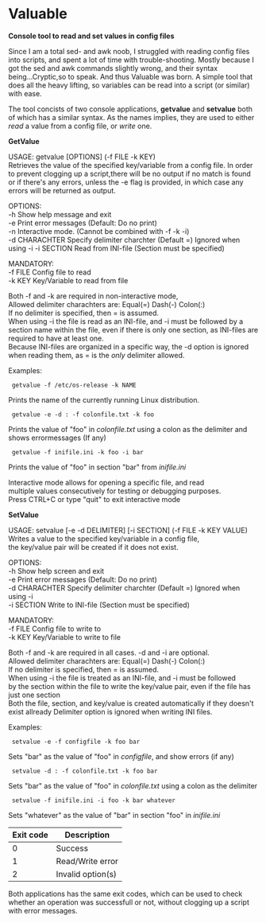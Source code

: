 # Valuable
**Console tool to read and set values in config files**

Since I am a total sed- and awk noob, I struggled with reading config files into scripts, and spent a lot of time with trouble-shooting.
Mostly because I got the sed and awk commands slightly wrong, and their syntax being...Cryptic,so to speak.
And thus Valuable was born. A simple tool that does all the heavy lifting, so variables can be read into a script (or similar) with ease.

The tool concists of two console applications, **getvalue** and **setvalue**
both of which has a similar syntax. 
As the names implies, they are used to either *read* a value from a config file, or *write* one.



**GetValue**

USAGE: getvalue [OPTIONS]  (-f FILE -k KEY)             
Retrieves the value of the specified key/variable from a config file.
In order to prevent clogging up a script,there will be no output if no match is found or if there's any errors,
unless the -e flag is provided, in which case any errors will be returned as output.

OPTIONS:                                                                      
  -h            Show help message and exit                                     
  -e            Print error messages (Default: Do no print)                   
  -n            Interactive mode. (Cannot be combined with -f -k -i)          
  -d CHARACHTER Specify delimiter charchter (Default =) Ignored when using -i 
  -i SECTION    Read from INI-file (Section must be specified)                

MANDATORY:                                                                    
  -f FILE       Config file to read                                           
  -k KEY        Key/Variable to read from file                                

Both -f and -k are required in non-interactive mode,                          
Allowed delimiter charachters are: Equal(=) Dash(-) Colon(:)                  
If no delimiter is specified, then = is assumed.                              
When using -i the file is read as an INI-file, and -i must be followed by a   
section name within the file, even if there is only one section, as INI-files are required to have at least one.              
Because INI-files are organized in a specific way, the -d option is ignored when reading them, as = is the *only*
delimiter allowed.

Examples:  

     getvalue -f /etc/os-release -k NAME                                      
  Prints the name of the currently running Linux distribution.                

     getvalue -e -d : -f colonfile.txt -k foo                                 
  Prints the value of "foo" in *colonfile.txt* using a colon as the delimiter and shows errormessages (If any)                                           

     getvalue -f inifile.ini -k foo -i bar                                    
  Prints the value of "foo" in section "bar" from *inifile.ini*                 

Interactive mode allows for opening a specific file, and read                 
multiple values consecutively for testing or debugging purposes.              
Press CTRL+C or type "quit" to exit interactive mode                                                



**SetValue**

USAGE: setvalue [-e -d DELIMITER] [-i SECTION] (-f FILE -k KEY VALUE)         
Writes a value to the specified key/variable in a config file,                
the key/value pair will be created if it does not exist.                      

OPTIONS:                                                                      
  -h            Show help screen and exit                                      
  -e            Print error messages (Default: Do no print)                    
  -d CHARACHTER Specify delimiter charchter (Default =) Ignored when using -i  
  -i SECTION    Write to INI-file (Section must be specified)                  

MANDATORY:                                                                    
  -f FILE      Config file to write to                                        
  -k KEY       Key/Variable to write to file                                  

Both -f and -k are required in all cases. -d and -i are optional.             
Allowed delimiter charachters are: Equal(=) Dash(-) Colon(:)                  
If no delimiter is specified, then = is assumed.                              
When using -i the file is treated as an INI-file, and -i must be followed     
by the section within the file to write the key/value pair, even if the file has just one section                   
Both the file, section, and key/value is created automatically if they doesn't exist allready
Delimiter option is ignored when writing INI files.                           

Examples:  

     setvalue -e -f configfile -k foo bar                                     
  Sets "bar" as the value of "foo" in *configfile*, and show errors (if any)    

     setvalue -d : -f colonfile.txt -k foo bar                                
  Sets "bar" as the value of "foo" in *colonfile.txt* using a colon as the delimiter    

     setvalue -f inifile.ini -i foo -k bar whatever                           
  Sets "whatever" as the value of "bar" in section "foo" in *inifile.ini* 
  
  
  
  | Exit code | Description       |
  |-----------|-------------------|
  | 0         | Success           |
  | 1         | Read/Write error  |
  | 2         | Invalid option(s) |
  
  Both applications has the same exit codes, which can be used to check whether an operation was 
  successfull or not, without clogging up a script with error messages.
  
